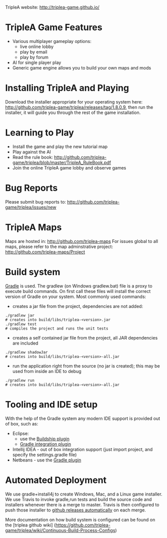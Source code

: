 TripleA website: http://triplea-game.github.io/

TripleA Game Features
=====================
- Various multiplayer gameplay options:
  - live online lobby
  - play by email
  - play by forum
- AI for single player play
- Generic game engine allows you to build your own maps and mods


Installing TripleA and Playing
===============================

Download the installer appropriate for your operating system here: http://github.com/triplea-game/triplea/releases/tag/1.8.0.9, then run the installer, it will guide you through the rest of the game installation.


Learning to Play
================

- Install the game and play the new tutorial map
- Play against the AI
- Read the rule book: http://github.com/triplea-game/triplea/blob/master/TripleA_RuleBook.pdf
- Join the online TripleA game lobby and observe games


Bug Reports
===========

Please submit bug reports to: http://github.com/triplea-game/triplea/issues/new


TripleA Maps
============

Maps are hosted in: http://github.com/triplea-maps
For issues global to all maps, please refer to the map adminstrative project: http://github.com/triplea-maps/Project


Build system
============

[Gradle](http://gradle.org) is used. The gradlew (on Windows gradlew.bat) file is a proxy to execute build commands. 
On first call these files will install the correct version of Gradle on your system. Most commonly used commands:

* creates a jar file from the project, dependencies are not added:
```
./gradlew jar
# creates into build/libs/triplea-<version>.jar
./gradlew test
# compiles the project and runs the unit tests
```

* creates a self contained jar file from the project, all JAR dependencies are included
```
./gradlew shadowJar
# creates into build/libs/triplea-<version>-all.jar
```
* run the application right from the source (no jar is created); this may be used from inside an IDE to debug
```
./gradlew run
# creates into build/libs/triplea-<version>-all.jar
```

  
Tooling and IDE setup
=====================
 
With the help of the Gradle system any modern IDE support is provided out of box, such as:

* Eclipse:
  - use the [Buildship plugin](https://github.com/eclipse/buildship/blob/master/docs/user/Installation.md)
  - [Gradle integration plugin](https://marketplace.eclipse.org/content/buildship-gradle-integration)
* Intellij IDEA - out of box integration support (just import project, and specify the settings.gradle file)
* Netbeans - use the [Gradle plugin](http://plugins.netbeans.org/plugin/44510/gradle-support)

 
Automated Deployment
=====================

We use gradle+install4j to create Windows, Mac, and a Linux game installer. We use Travis to invoke gradle,run tests and build the source code and installers whenever there is a merge to master. Travis is then configured to push those installer to [github releases automatically](https://github.com/triplea-game/triplea/releases) on each merge.

More documentation on how build system is configured can be found on the [triplea github wiki]
(https://github.com/triplea-game/triplea/wiki/Continuous-Build-Process-Configs)
